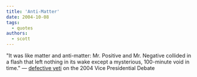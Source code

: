 ```yaml
---
title: 'Anti-Matter'
date: 2004-10-08
tags:
  - quotes
authors:
  - scott
---
```


"It was like matter and anti-matter: Mr. Positive and Mr. Negative collided in a flash that left nothing in its wake except a mysterious, 100-minute void in time." — [defective yeti](http://www.defectiveyeti.com/archives/001012.html 'defective yeti') on the 2004 Vice Presidential Debate
